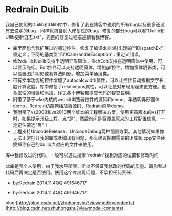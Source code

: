 # Redrain DuiLib
我自己使用的Duilib和Uilib库中，修复了我在博客中说明的所有bug以及很多还没有去说明的bug，同样也包含别人修复过的bug。修复的部分bug可以看"Duilib和UIlib更新日志.txt"，完整的修复过程描述请看我博客。

- 库里面包含我扩展过的部分控件。修复了编译duilib时出现的““IDispatchEx”: 重定义；不同的基类型”和'ICanHandleException' : 重定义错误。
- 修改duilib和uilib支持半透明异形窗体，RichEdit支持在透明窗体中使用，可以显示光标。Edit控件可以支持透明窗体。增加gif控件。增加窗体阴影类，可以设置图片阴影或者算法阴影。增加菜单通用类。
- 带有文本功能的控件增加了autocalcwidth属性，可以让控件自动根据文字长度计算宽度。库中修复了relativepos属性，可以让绝对布局用起来更方便。更多属性的增强和添加，详见各个博客和提交代码的提交说明。
- 附带了基于wke内核的webkit浏览器控件的源码和demo、半透明异形窗体demo、Redrain仿酷狗播放器源码、Redrain菜单demo。
- 我附带了vs2008和vs2010两个版本的工程解决方案。使用更高版本的vs打开时，如果提示升级工程，点“是”，然后询问是否覆盖原来的工程配置信息，一定记住要选“否”！
- 工程支持UnicodeRelease、UnicodeDebug两种配置方案。其他情况如果你无法正常打开我的库或者编译有问题，那么建议把你需要的.h或者.cpp文件替换掉你自己的duilib库对应的文件来使用。

库中我修改过的代码，一般可以通过搜索“redrain”找到对应的位置和修改时间

此库是我个人使用，由于我水平所限，所以不保证我修改的代码的质量。请你看过代码后再决定是否使用。使用这个库出现问题，不承担任何责任.

* by:Redrain  2014.11.4QQ:491646717

* by:Redrain  2014.11.4QQ:491646717

blog:[http://blog.csdn.net/zhuhongshu?viewmode=contents](http://blog.csdn.net/zhuhongshu?viewmode=contents)